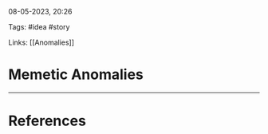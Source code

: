 08-05-2023, 20:26

Tags: #idea #story 

Links: [[Anomalies]]

# Memetic Anomalies





---
# References